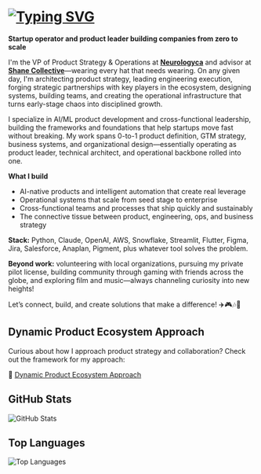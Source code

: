 # [![Typing SVG](https://readme-typing-svg.demolab.com?font=Poppins&weight=500&size=30&duration=3000&pause=1000&color=009F00&width=435&lines=Hey+there%2C+I'm+Nox+%F0%9F%91%8B)](https://git.io/typing-svg)

**Startup operator and product leader building companies from zero to scale**

I'm the VP of Product Strategy & Operations at **[Neurologyca](https://www.neurologyca.com/)** and advisor at **[Shane Collective](https://getshane.io)**—wearing every hat that needs wearing. On any given day, I'm architecting product strategy, leading engineering execution, forging strategic partnerships with key players in the ecosystem, designing systems, building teams, and creating the operational infrastructure that turns early-stage chaos into disciplined growth.

I specialize in AI/ML product development and cross-functional leadership, building the frameworks and foundations that help startups move fast without breaking. My work spans 0-to-1 product definition, GTM strategy, business systems, and organizational design—essentially operating as product leader, technical architect, and operational backbone rolled into one.


**What I build** 
- AI-native products and intelligent automation that create real leverage
- Operational systems that scale from seed stage to enterprise
- Cross-functional teams and processes that ship quickly and sustainably
- The connective tissue between product, engineering, ops, and business strategy

**Stack:** Python, Claude, OpenAI, AWS, Snowflake, Streamlit, Flutter, Figma, Jira, Salesforce, Anaplan, Pigment, plus whatever tool solves the problem. 

**Beyond work:** volunteering with local organizations, pursuing my private pilot license, building community through gaming with friends across the globe, and exploring film and music—always channeling curiosity into new heights!

Let’s connect, build, and create solutions that make a difference! ✈️🎮🎶🙌

## Dynamic Product Ecosystem Approach
Curious about how I approach product strategy and collaboration? Check out the framework for my approach:

🔄 [Dynamic Product Ecosystem Approach](https://github.com/noxvoortella/Dynamic-Product-Ecosystem.git)


## GitHub Stats
![GitHub Stats](https://github-readme-stats.vercel.app/api?username=NoxVoortella&show_icons=true&theme=tokyonight)

## Top Languages
![Top Languages](https://github-readme-stats.vercel.app/api/top-langs/?username=NoxVoortella&layout=compact&theme=radical)

<!--
**noxvoortella/noxvoortella** is a ✨ _special_ ✨ repository because its `README.md` (this file) appears on your GitHub profile.

Here are some ideas to get you started:

- 🔭 I’m currently working on ...
- 🌱 I’m currently learning ...
- 👯 I’m looking to collaborate on ...
- 🤔 I’m looking for help with ...
- 💬 Ask me about ...
- 📫 How to reach me: ...
- 😄 Pronouns: ...
- ⚡ Fun fact: ...
-->
